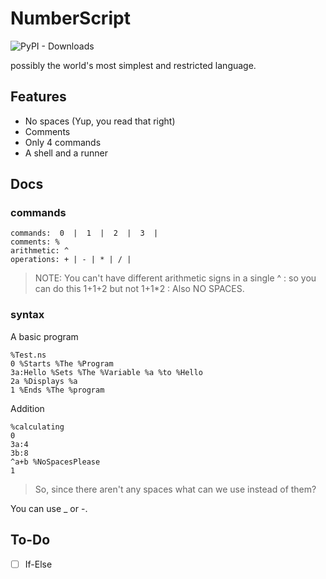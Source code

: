 # NumberScript

![PyPI - Downloads](https://img.shields.io/pypi/dm/NumberScript?color=blue&style=for-the-badge)

possibly the world's most simplest and restricted language.

## Features

- No spaces (Yup, you read that right)
- Comments
- Only 4 commands
- A shell and a runner

## Docs

### commands

```
commands:  0  |  1  |  2  |  3  |
comments: %
arithmetic: ^
operations: + | - | * | / |
```

>NOTE: You can't have different arithmetic signs in a single ^
>    : so you can do this 1+1+2 but not 1+1*2
>    : Also NO SPACES.

### syntax

A basic program
```
%Test.ns
0 %Starts %The %Program
3a:Hello %Sets %The %Variable %a %to %Hello
2a %Displays %a
1 %Ends %The %program
```

Addition
```
%calculating
0
3a:4
3b:8
^a+b %NoSpacesPlease
1
```
>So, since there aren't any spaces what can we use instead of them?

You can use _ or -.

## To-Do

- [ ] If-Else